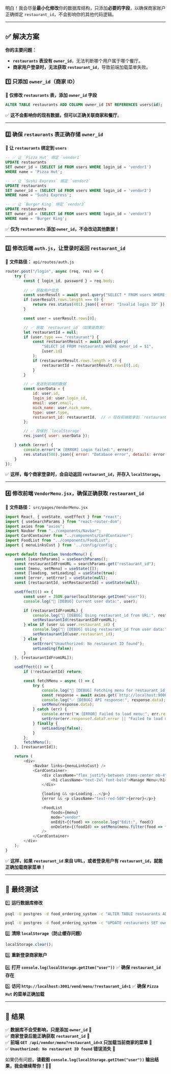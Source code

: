 明白！我会尽量**最小化修改**你的数据库结构，只添加**必要的字段**，以确保商家账户正确绑定 `restaurant_id`，不会影响你的其他代码逻辑。

---

## **✅ 解决方案**
**你的主要问题：**
- **`restaurants` 表没有 `owner_id`**，无法判断哪个用户属于哪个餐厅。
- **商家用户登录时，无法获取 `restaurant_id`**，导致前端加载菜单失败。

### **1️⃣ 只添加 `owner_id`（商家 ID）**
**📌 仅修改 `restaurants` 表，添加 `owner_id` 字段**
```sql
ALTER TABLE restaurants ADD COLUMN owner_id INT REFERENCES users(id);
```
✅ **这不会影响你的现有数据，但可以正确关联商家和餐厅**。

---

### **2️⃣ 确保 `restaurants` 表正确存储 `owner_id`**
**📌 让 `restaurants` 绑定到 `users`**
```sql
-- ✅ 让 `Pizza Hut` 绑定 `vendor1`
UPDATE restaurants 
SET owner_id = (SELECT id FROM users WHERE login_id = 'vendor1') 
WHERE name = 'Pizza Hut';

-- ✅ 让 `Sushi Express` 绑定 `vendor2`
UPDATE restaurants 
SET owner_id = (SELECT id FROM users WHERE login_id = 'vendor2') 
WHERE name = 'Sushi Express';

-- ✅ 让 `Burger King` 绑定 `vendor3`
UPDATE restaurants 
SET owner_id = (SELECT id FROM users WHERE login_id = 'vendor3') 
WHERE name = 'Burger King';
```
✅ **仅为 `restaurants` 添加 `owner_id`，不会改动其他数据！**

---

### **3️⃣ 修改后端 `auth.js`，让登录时返回 `restaurant_id`**
📍 **文件路径：** `api/routes/auth.js`
```javascript
router.post("/login", async (req, res) => {
    try {
        const { login_id, password } = req.body;
        
        // ✅ 获取用户信息
        const userResult = await pool.query("SELECT * FROM users WHERE login_id = $1", [login_id]);
        if (userResult.rows.length === 0) {
            return res.status(401).json({ error: "Invalid login ID" });
        }

        const user = userResult.rows[0];

        // ✅ 获取 `restaurant_id`（如果是商家）
        let restaurantId = null;
        if (user.type === "restaurant") {
            const restaurantResult = await pool.query(
                "SELECT id FROM restaurants WHERE owner_id = $1",
                [user.id]
            );
            if (restaurantResult.rows.length > 0) {
                restaurantId = restaurantResult.rows[0].id;
            }
        }

        // ✅ 发送到前端的数据
        const userData = {
            id: user.id,
            login_id: user.login_id,
            email: user.email,
            nick_name: user.nick_name,
            type: user.type,
            restaurant_id: restaurantId,  // 🔥 现在前端能拿到 `restaurant_id`
        };

        // ✅ 存储到 `localStorage`
        res.json({ user: userData });

    } catch (error) {
        console.error("❌ [ERROR] Login failed:", error);
        res.status(500).json({ error: "Database error", details: error.message });
    }
});
```
✅ **这样，每个商家登录时，会自动返回 `restaurant_id`，并存入 `localStorage`。**

---

### **4️⃣ 修改前端 `VendorMenu.jsx`，确保正确获取 `restaurant_id`**
📍 **文件路径：** `src/pages/VendorMenu.jsx`
```javascript
import React, { useState, useEffect } from "react";
import { useSearchParams } from "react-router-dom";  
import axios from "axios";
import Navbar from "../components/Navbar";
import CardContainer from "../components/CardContainer";
import FoodList from "../components/FoodList";
import { menuLinksCust } from '../config/config';

export default function VendorMenu() {
    const [searchParams] = useSearchParams();
    const restaurantIdFromURL = searchParams.get("restaurant_id");
    const [menu, setMenu] = useState([]);
    const [loading, setLoading] = useState(true);
    const [error, setError] = useState(null);
    const [restaurantId, setRestaurantId] = useState(null);

    useEffect(() => {
        const user = JSON.parse(localStorage.getItem("user"));
        console.log("📡 [DEBUG] Current user data:", user);

        if (restaurantIdFromURL) {
            console.log("📡 [DEBUG] Using restaurant_id from URL:", restaurantIdFromURL);
            setRestaurantId(restaurantIdFromURL);
        } else if (user && user.restaurant_id) {
            console.log("📡 [DEBUG] Using restaurant_id from user data:", user.restaurant_id);
            setRestaurantId(user.restaurant_id);
        } else {
            setError("Unauthorized: No restaurant ID found");
            setLoading(false);
        }
    }, [restaurantIdFromURL]);

    useEffect(() => {
        if (!restaurantId) return;

        const fetchMenu = async () => {
            try {
                console.log("📡 [DEBUG] Fetching menu for restaurant_id:", restaurantId);
                const response = await axios.get(`http://localhost:9000/api/vendor/menu?restaurant_id=${restaurantId}`);
                console.log("✅ [DEBUG] API response:", response.data);
                setMenu(response.data);
            } catch (err) {
                console.error("❌ [ERROR] Failed to load menu:", err.response);
                setError(err.response?.data?.error || "Failed to load menu");
            } finally {
                setLoading(false);
            }
        };
        fetchMenu();
    }, [restaurantId]);

    return (
        <div>
            <Navbar links={menuLinksCust} />
            <CardContainer>
                <div className="flex justify-between items-center mb-4">
                    <h1 className="text-2xl font-bold">Manage Menu</h1>
                </div>

                {loading && <p>Loading...</p>}
                {error && <p className="text-red-500">{error}</p>}

                <FoodList
                    foods={menu}
                    mode="vendor"
                    onEdit={(food) => console.log("Edit:", food)}
                    onDelete={(foodId) => setMenu(menu.filter(food => food.id !== foodId))}
                />
            </CardContainer>
        </div>
    );
}
```
✅ **这样，如果 `restaurant_id` 来自 URL，或者登录用户有 `restaurant_id`，就能正确加载商家菜单！**

---

## **🚀 最终测试**
1️⃣ **运行数据库修改**
```bash
psql -U postgres -d food_ordering_system -c "ALTER TABLE restaurants ADD COLUMN owner_id INT REFERENCES users(id);"
```
```bash
psql -U postgres -d food_ordering_system -c "UPDATE restaurants SET owner_id = (SELECT id FROM users WHERE login_id='vendor1') WHERE name='Pizza Hut';"
```

2️⃣ **清除 `localStorage`（防止缓存问题）**
```javascript
localStorage.clear();
```

3️⃣ **重新登录商家账户**

4️⃣ **打开 `console.log(localStorage.getItem("user"))`**
✅ **确保 `restaurant_id` 存在**

5️⃣ **访问 `http://localhost:3001/vend/menu/?restaurant_id=1`**
✅ **确保 `Pizza Hut` 的菜单正确加载**

---

## **🎯 结果**
✅ **数据库不会受影响，只是添加 `owner_id`** 🎉  
✅ **商家登录后能正确获取 `restaurant_id`** 🎉  
✅ **前端 `GET /api/vendor/menu?restaurant_id=X` 只加载当前商家的菜单** 🎉  
✅ **`Unauthorized: No restaurant ID found` 错误消失** 🎉  

如果仍有问题，**请截图 `console.log(localStorage.getItem("user"))` 输出结果，我会继续帮你！🚀🔥**